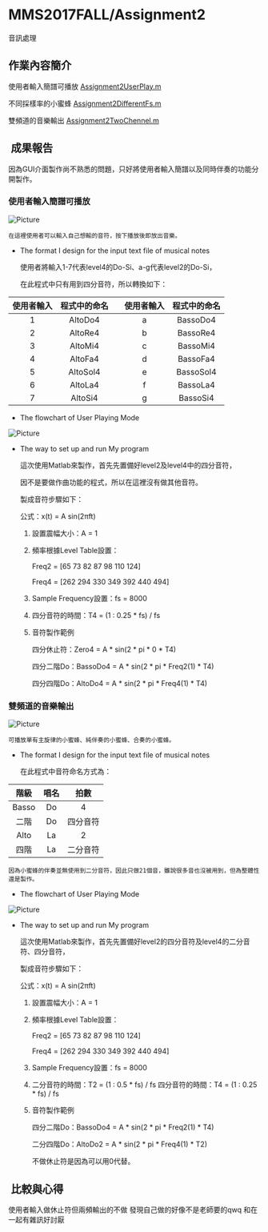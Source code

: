 # MMS2017FALL/Assignment2
音訊處理

##  作業內容簡介
使用者輸入簡譜可播放 [Assignment2UserPlay.m]

不同採樣率的小蜜蜂 [Assignment2DifferentFs.m]

雙頻道的音樂輸出 [Assignment2TwoChennel.m]

  [Assignment2UserPlay.m]: https://github.com/PeiShanYang/MMS2017FALL/blob/master/Assignment2/Assignment2UserPlay.m
  [Assignment2DifferentFs.m]: https://github.com/PeiShanYang/MMS2017FALL/blob/master/Assignment2/Assignment2DifferentFs.m
  [Assignment2TwoChennel.m]: https://github.com/PeiShanYang/MMS2017FALL/blob/master/Assignment2/Assignment2TwoChennel.m

##  成果報告
因為GUI介面製作尚不熟悉的問題，只好將使用者輸入簡譜以及同時伴奏的功能分開製作。

### 使用者輸入簡譜可播放

![Picture](UserPlay.JPG)

    在這裡使用者可以輸入自己想輸的音符，按下播放後即放出音樂。

* The format I design for the input text file of musical notes

    使用者將輸入1-7代表level4的Do-Si、a-g代表level2的Do-Si，

    在此程式中只有用到四分音符，所以轉換如下：

使用者輸入|程式中的命名||使用者輸入|程式中的命名
:---:|:---:|:---:|:---:|:---:
1|AltoDo4||a|BassoDo4
2|AltoRe4||b|BassoRe4
3|AltoMi4||c|BassoMi4
4|AltoFa4||d|BassoFa4
5|AltoSol4||e|BassoSol4
6|AltoLa4||f|BassoLa4
7|AltoSi4||g|BassoSi4

* The flowchart of User Playing Mode

![Picture](UserPlayFlowchart.JPG)

* The way to set up and run My program

    這次使用Matlab來製作，首先先置備好level2及level4中的四分音符，

    因不是要做作曲功能的程式，所以在這裡沒有做其他音符。

    製成音符步驟如下：

    公式：x(t) = A sin(2πft)
    1. 設置震幅大小：A = 1
    2. 頻率根據Level Table設置：

        Freq2 = [65 73 82 87 98 110 124]

        Freq4 = [262 294 330 349 392 440 494]
    3. Sample Frequency設置：fs = 8000
    4. 四分音符的時間：T4 = (1 : 0.25 * fs) / fs
    5. 音符製作範例

        四分休止符：Zero4 = A * sin(2 * pi * 0 * T4)

        四分二階Do：BassoDo4 = A * sin(2 * pi * Freq2(1) * T4)

        四分四階Do：AltoDo4 = A * sin(2 * pi * Freq4(1) * T4)


### 雙頻道的音樂輸出

![Picture](TwoChannel.JPG)

    可播放單有主旋律的小蜜蜂、純伴奏的小蜜蜂、合奏的小蜜蜂。

* The format I design for the input text file of musical notes

    在此程式中音符命名方式為：

階級|唱名|拍數
:---:|:---:|:---:
Basso|Do|4
二階|Do|四分音符
Alto|La|2
四階|La|二分音符

    因為小蜜蜂的伴奏並無使用到二分音符，因此只做21個音，雖說很多音也沒被用到，但為整體性還是製作。

* The flowchart of User Playing Mode

![Picture](TwoChannelFlowchart.JPG)

* The way to set up and run My program

    這次使用Matlab來製作，首先先置備好level2的四分音符及level4的二分音符、四分音符，

    製成音符步驟如下：

    公式：x(t) = A sin(2πft)
    1. 設置震幅大小：A = 1
    2. 頻率根據Level Table設置：

        Freq2 = [65 73 82 87 98 110 124]

        Freq4 = [262 294 330 349 392 440 494]
    3. Sample Frequency設置：fs = 8000
    4. 二分音符的時間：T2 = (1 : 0.5 * fs) / fs
        四分音符的時間：T4 = (1 : 0.25 * fs) / fs
    5. 音符製作範例

        四分二階Do：BassoDo4 = A * sin(2 * pi * Freq2(1) * T4)

        二分四階Do：AltoDo2 = A * sin(2 * pi * Freq4(1) * T2)

        不做休止符是因為可以用0代替。

##  比較與心得
使用者輸入做休止符但兩頻輸出的不做
發現自己做的好像不是老師要的qwq
和在一起有雜訊好討厭
